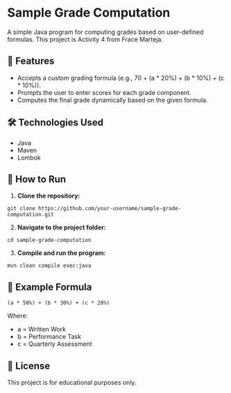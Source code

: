 # Sample Grade Computation
A simple Java program for computing grades based on user-defined formulas. This project is Activity 4 from Frace Marteja.

## 📌 Features
- Accepts a custom grading formula (e.g., 70 + (a * 20%) + (b * 10%) + (c * 10%)).
- Prompts the user to enter scores for each grade component.
- Computes the final grade dynamically based on the given formula.

## 🛠️ Technologies Used
- Java
- Maven
- Lombok

## 🚀 How to Run
1. **Clone the repository:**

 ```git clone https://github.com/your-username/sample-grade-computation.git```

2. **Navigate to the project folder:**

```cd sample-grade-computation```

3. **Compile and run the program:**

```mvn clean compile exec:java```


## 📝 Example Formula

```(a * 50%) + (b * 30%) + (c * 20%)```

Where:

- a = Written Work
- b = Performance Task
- c = Quarterly Assessment

## 📄 License
This project is for educational purposes only.